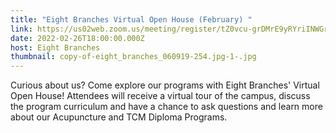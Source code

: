 ```yaml
---
title: "Eight Branches Virtual Open House (February) "
link: https://us02web.zoom.us/meeting/register/tZ0vcu-grDMrE9yRYriINWGrNv5LsI6KtMZp
date: 2022-02-26T18:00:00.000Z
host: Eight Branches
thumbnail: copy-of-eight_branches_060919-254.jpg-1-.jpg
---
```

Curious about us? Come explore our programs with Eight Branches' Virtual Open House! Attendees will receive a virtual tour of the campus, discuss the program curriculum and have a chance to ask questions and learn more about our Acupuncture and TCM Diploma Programs.